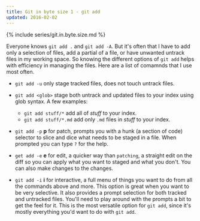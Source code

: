 ```yaml
---
title: Git in byte size 1 - git add
updated: 2016-02-02
---
```


{% include series/git.in.byte.size.md %}

Everyone knows `git add .` and `git add -A`. But it's often that I have to add only a selection of files, add a partial of a file, or have unwanted untrack files in my working space. So knowing the different options of `git add` helps with efficiency in managing the files. Here are a list of comamnds that I use most often.

- `git add -u` only stage tracked files, does not touch untrack files. 

- `git add <glob>` stage both untrack and updated files to your index using glob syntax. A few examples:
  - `git add stuff/*` add all of _stuff_ to your index.
  - `git add stuff/*.md` add only `.md` files in _stuff_ to your index.

- `git add -p` __p__ for patch, prompts you with a hunk (a section of code) selector to slice and dice what needs to be staged in a file. When prompted you can type `?` for the help. 

- `get add -e` __e__ for edit, a quicker way than `patching`, a straight edit on the diff so you can apply what you want to staged and what you don't. You can also make changes to the changes.

- `git add -i` __i__ for interactive, a full menu of things you want to do from all the commands above and more. This option is great when you want to be very selective. It also provides a prompt selection for both tracked and untracked files. You'll need to play around with the prompts a bit to get the feel for it. This is the most versatile option for `git add`, since it's mostly everything you'd want to do with `git add`.